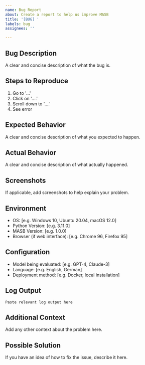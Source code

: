```yaml
---
name: Bug Report
about: Create a report to help us improve MASB
title: '[BUG] '
labels: bug
assignees: ''

---
```


## Bug Description
A clear and concise description of what the bug is.

## Steps to Reproduce
1. Go to '...'
2. Click on '....'
3. Scroll down to '....'
4. See error

## Expected Behavior
A clear and concise description of what you expected to happen.

## Actual Behavior
A clear and concise description of what actually happened.

## Screenshots
If applicable, add screenshots to help explain your problem.

## Environment
- OS: [e.g. Windows 10, Ubuntu 20.04, macOS 12.0]
- Python Version: [e.g. 3.11.0]
- MASB Version: [e.g. 1.0.0]
- Browser (if web interface): [e.g. Chrome 96, Firefox 95]

## Configuration
- Model being evaluated: [e.g. GPT-4, Claude-3]
- Language: [e.g. English, German]
- Deployment method: [e.g. Docker, local installation]

## Log Output
```
Paste relevant log output here
```

## Additional Context
Add any other context about the problem here.

## Possible Solution
If you have an idea of how to fix the issue, describe it here.